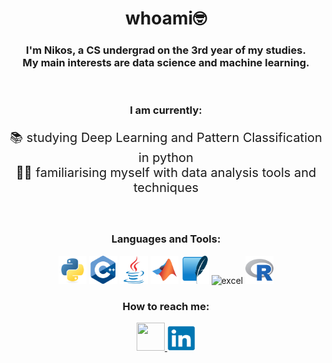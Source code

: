<h1 align="center"> whoami🤓 </h1>

<h3 align="center">
I'm Nikos, a CS undergrad on the 3rd year of my studies. <br>
My main interests are data science and machine learning. 
</h3>

<br>

<h3 align="center"> <b>I am currently:</b> </h3>
<p style="font-size:20px;" align="center">
📚 studying Deep Learning and Pattern Classification in python <br>
👨‍💻 familiarising myself with data analysis tools and techniques <br>
</p>


<br>

<h3 align="center">Languages and Tools:</h3>
<p align="center">
<img src="https://raw.githubusercontent.com/devicons/devicon/master/icons/python/python-original.svg" alt="python" width="45" height="45"/>
<img src="https://raw.githubusercontent.com/devicons/devicon/master/icons/cplusplus/cplusplus-original.svg" alt="c++" width="45" height="45"/>
<img src="https://raw.githubusercontent.com/devicons/devicon/master/icons/java/java-original.svg" alt="java" width="45" height="45"/>
<img src="https://raw.githubusercontent.com/devicons/devicon/master/icons/matlab/matlab-original.svg" alt="matlab" width="45" height="45"/>
<img src="https://raw.githubusercontent.com/devicons/devicon/master/icons/sqlite/sqlite-original.svg" alt="sqlite" width="45" height="45"/>
<img src="https://upload.wikimedia.org/wikipedia/commons/3/34/Microsoft_Office_Excel_%282019%E2%80%93present%29.svg" alt="excel" width="45" height="45"/>
<img src="https://raw.githubusercontent.com/devicons/devicon/master/icons/r/r-original.svg" alt="R" width="45" height="45"/>
</p>

<h3 align="center"> How to reach me: </h3>
<p align="center">
 <a href="mailto:csd4655@csd.uoc.gr" target="_blank">
 <img src="https://upload.wikimedia.org/wikipedia/commons/thumb/e/ee/%28at%29.svg/1280px-%28at%29.svg.png" height="45" width="45" /> </a>
 <a href="https://www.linkedin.com/in/nikoskontogeorgis/" target="_blank">
 <img src="https://raw.githubusercontent.com/devicons/devicon/master/icons/linkedin/linkedin-original.svg" height="40" width="45" /> </a>
</p>
